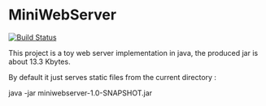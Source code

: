 MiniWebServer
=============

[![Build Status](https://travis-ci.org/jrialland/miniwebserver.svg)](https://travis-ci.org/jrialland/miniwebserver)

This project is a toy web server implementation in java, the produced jar is about 13.3 Kbytes.

By default it just serves static files from the current directory :

java -jar miniwebserver-1.0-SNAPSHOT.jar

